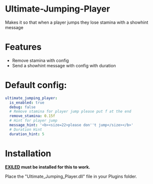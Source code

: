 # Ultimate-Jumping-Player
Makes it so that when a player jumps they lose stamina with a showhint message

# Features
- Remove stamina with config
- Send a showhint message with config with duration

# Default config:
```yaml
ultimate_jumping_player:
  is_enabled: true
  debug: false
  # Remove stamina for player jump please put f at the end
  remove_stamina: 0.15f
  # Hint for player jump
  message_hint: '<b><size=22>please don''t jump</size></b>'
  # Duration Hint
  duration_hint: 5
```
# Installation

**[EXILED](https://github.com/ExMod-Team/EXILED) must be installed for this to work.**

Place the "Ultimate_Jumping_Player.dll" file in your Plugins folder.
